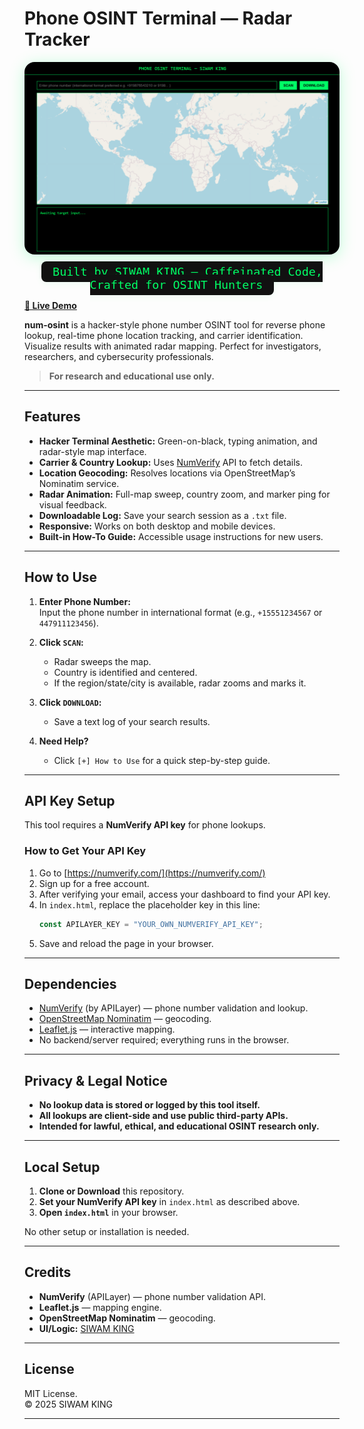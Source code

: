 # Phone OSINT Terminal — Radar Tracker

<p align="center">
  <img src="Screenshot.png" alt="Phone Number OSINT Demo Screenshot" width="700" style="border-radius:16px;box-shadow:0 4px 24px rgba(0,255,102,0.25);"/>
</p>
<p align="center">
  <span style="color:#00ff66;font-family:monospace;font-size:1.15rem;background:#111;padding:6px 18px;border-radius:8px;box-shadow:0 2px 12px rgba(0,255,102,0.07);">
    Built by SIWAM KING — Caffeinated Code, Crafted for OSINT Hunters
  </span>
</p>

**[🔗 Live Demo](https://siwam-king1.github.io/num-osint/)**

**num-osint** is a hacker-style phone number OSINT tool for reverse phone lookup, real-time phone location tracking, and carrier identification. Visualize results with animated radar mapping. Perfect for investigators, researchers, and cybersecurity professionals.

> **For research and educational use only.**

---

## Features

- **Hacker Terminal Aesthetic:** Green-on-black, typing animation, and radar-style map interface.
- **Carrier & Country Lookup:** Uses [NumVerify](https://numverify.com/) API to fetch details.
- **Location Geocoding:** Resolves locations via OpenStreetMap’s Nominatim service.
- **Radar Animation:** Full-map sweep, country zoom, and marker ping for visual feedback.
- **Downloadable Log:** Save your search session as a `.txt` file.
- **Responsive:** Works on both desktop and mobile devices.
- **Built-in How-To Guide:** Accessible usage instructions for new users.

---

## How to Use

1. **Enter Phone Number:**  
   Input the phone number in international format (e.g., `+15551234567` or `447911123456`).

2. **Click `SCAN`:**  
   - Radar sweeps the map.
   - Country is identified and centered.
   - If the region/state/city is available, radar zooms and marks it.

3. **Click `DOWNLOAD`:**  
   - Save a text log of your search results.

4. **Need Help?**  
   - Click `[+] How to Use` for a quick step-by-step guide.

---

## API Key Setup

This tool requires a **NumVerify API key** for phone lookups.

### How to Get Your API Key

1. Go to [https://numverify.com/](https://numverify.com/)
2. Sign up for a free account.
3. After verifying your email, access your dashboard to find your API key.
4. In `index.html`, replace the placeholder key in this line:
   ```js
   const APILAYER_KEY = "YOUR_OWN_NUMVERIFY_API_KEY";
   ```
5. Save and reload the page in your browser.

---

## Dependencies

- [NumVerify](https://numverify.com/) (by APILayer) — phone number validation and lookup.
- [OpenStreetMap Nominatim](https://nominatim.openstreetmap.org/) — geocoding.
- [Leaflet.js](https://leafletjs.com/) — interactive mapping.
- No backend/server required; everything runs in the browser.

---

## Privacy & Legal Notice

- **No lookup data is stored or logged by this tool itself.**
- **All lookups are client-side and use public third-party APIs.**
- **Intended for lawful, ethical, and educational OSINT research only.**

---

## Local Setup

1. **Clone or Download** this repository.
2. **Set your NumVerify API key** in `index.html` as described above.
3. **Open `index.html`** in your browser.

No other setup or installation is needed.

---

## Credits

- **NumVerify** (APILayer) — phone number validation API.
- **Leaflet.js** — mapping engine.
- **OpenStreetMap Nominatim** — geocoding.
- **UI/Logic:** [SIWAM KING](https://github.com/siwam-king1)

---

## License

MIT License.  
© 2025 SIWAM KING

---

